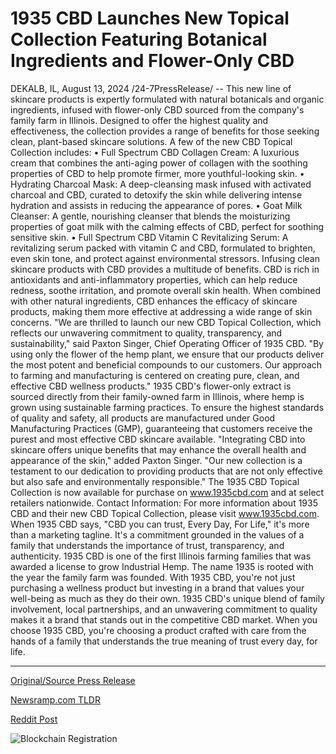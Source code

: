 # 1935 CBD Launches New Topical Collection Featuring Botanical Ingredients and Flower-Only CBD

DEKALB, IL, August 13, 2024 /24-7PressRelease/ -- This new line of skincare products is expertly formulated with natural botanicals and organic ingredients, infused with flower-only CBD sourced from the company's family farm in Illinois. Designed to offer the highest quality and effectiveness, the collection provides a range of benefits for those seeking clean, plant-based skincare solutions.  A few of the new CBD Topical Collection includes:  •	Full Spectrum CBD Collagen Cream: A luxurious cream that combines the anti-aging power of collagen with the soothing properties of CBD to help promote firmer, more youthful-looking skin.  •	Hydrating Charcoal Mask: A deep-cleansing mask infused with activated charcoal and CBD, curated to detoxify the skin while delivering intense hydration and assists in reducing the appearance of pores.  •	Goat Milk Cleanser: A gentle, nourishing cleanser that blends the moisturizing properties of goat milk with the calming effects of CBD, perfect for soothing sensitive skin.  •	Full Spectrum CBD Vitamin C Revitalizing Serum: A revitalizing serum packed with vitamin C and CBD, formulated to brighten, even skin tone, and protect against environmental stressors.  Infusing clean skincare products with CBD provides a multitude of benefits. CBD is rich in antioxidants and anti-inflammatory properties, which can help reduce redness, soothe irritation, and promote overall skin health. When combined with other natural ingredients, CBD enhances the efficacy of skincare products, making them more effective at addressing a wide range of skin concerns.  "We are thrilled to launch our new CBD Topical Collection, which reflects our unwavering commitment to quality, transparency, and sustainability," said Paxton Singer, Chief Operating Officer of 1935 CBD. "By using only the flower of the hemp plant, we ensure that our products deliver the most potent and beneficial compounds to our customers. Our approach to farming and manufacturing is centered on creating pure, clean, and effective CBD wellness products."  1935 CBD's flower-only extract is sourced directly from their family-owned farm in Illinois, where hemp is grown using sustainable farming practices. To ensure the highest standards of quality and safety, all products are manufactured under Good Manufacturing Practices (GMP), guaranteeing that customers receive the purest and most effective CBD skincare available.  "Integrating CBD into skincare offers unique benefits that may enhance the overall health and appearance of the skin," added Paxton Singer. "Our new collection is a testament to our dedication to providing products that are not only effective but also safe and environmentally responsible."  The 1935 CBD Topical Collection is now available for purchase on www.1935cbd.com and at select retailers nationwide.  Contact Information:  For more information about 1935 CBD and their new CBD Topical Collection, please visit www.1935cbd.com.  When 1935 CBD says, "CBD you can trust, Every Day, For Life," it's more than a marketing tagline. It's a commitment grounded in the values of a family that understands the importance of trust, transparency, and authenticity. 1935 CBD is one of the first Illinois farming families that was awarded a license to grow Industrial Hemp. The name 1935 is rooted with the year the family farm was founded. With 1935 CBD, you're not just purchasing a wellness product but investing in a brand that values your well-being as much as they do their own. 1935 CBD's unique blend of family involvement, local partnerships, and an unwavering commitment to quality makes it a brand that stands out in the competitive CBD market. When you choose 1935 CBD, you're choosing a product crafted with care from the hands of a family that understands the true meaning of trust every day, for life. 

---

[Original/Source Press Release](https://www.24-7pressrelease.com/press-release/513287/1935-cbd-launches-new-topical-collection-featuring-botanical-ingredients-and-flower-only-cbd)
                    

[Newsramp.com TLDR](https://newsramp.com/curated-news/introducing-1935-cbd-s-new-cbd-topical-collection-for-clean-plant-based-skincare-solutions/555068b94c491bac987b430b17c6960f) 

 



[Reddit Post](https://www.reddit.com/r/Business_NewsRamp/comments/1er1jt3/introducing_1935_cbds_new_cbd_topical_collection/) 



![Blockchain Registration](https://cdn.newsramp.app/24-7PressRelease/qrcode/248/13/bean50u4.webp)